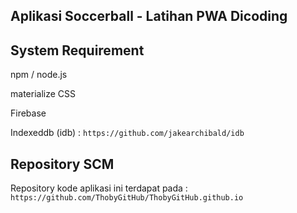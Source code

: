 Aplikasi Soccerball - Latihan PWA Dicoding
-------------

## System Requirement 

npm / node.js

materialize CSS

Firebase

Indexeddb (idb) : `https://github.com/jakearchibald/idb`

## Repository SCM
Repository kode aplikasi ini terdapat pada : `https://github.com/ThobyGitHub/ThobyGitHub.github.io`


